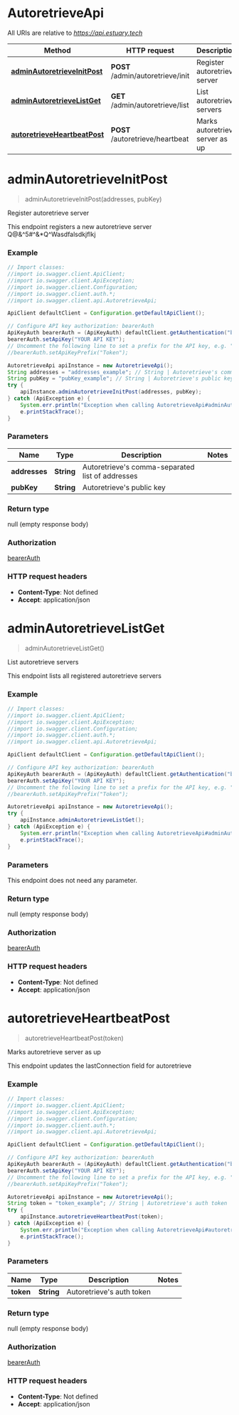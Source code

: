 # AutoretrieveApi

All URIs are relative to *https://api.estuary.tech*

Method | HTTP request | Description
------------- | ------------- | -------------
[**adminAutoretrieveInitPost**](AutoretrieveApi.md#adminAutoretrieveInitPost) | **POST** /admin/autoretrieve/init | Register autoretrieve server
[**adminAutoretrieveListGet**](AutoretrieveApi.md#adminAutoretrieveListGet) | **GET** /admin/autoretrieve/list | List autoretrieve servers
[**autoretrieveHeartbeatPost**](AutoretrieveApi.md#autoretrieveHeartbeatPost) | **POST** /autoretrieve/heartbeat | Marks autoretrieve server as up


<a name="adminAutoretrieveInitPost"></a>
# **adminAutoretrieveInitPost**
> adminAutoretrieveInitPost(addresses, pubKey)

Register autoretrieve server

This endpoint registers a new autoretrieve server Q@&amp;^5#^&amp;*Q^Wasdfalsdkjflkj

### Example
```java
// Import classes:
//import io.swagger.client.ApiClient;
//import io.swagger.client.ApiException;
//import io.swagger.client.Configuration;
//import io.swagger.client.auth.*;
//import io.swagger.client.api.AutoretrieveApi;

ApiClient defaultClient = Configuration.getDefaultApiClient();

// Configure API key authorization: bearerAuth
ApiKeyAuth bearerAuth = (ApiKeyAuth) defaultClient.getAuthentication("bearerAuth");
bearerAuth.setApiKey("YOUR API KEY");
// Uncomment the following line to set a prefix for the API key, e.g. "Token" (defaults to null)
//bearerAuth.setApiKeyPrefix("Token");

AutoretrieveApi apiInstance = new AutoretrieveApi();
String addresses = "addresses_example"; // String | Autoretrieve's comma-separated list of addresses
String pubKey = "pubKey_example"; // String | Autoretrieve's public key
try {
    apiInstance.adminAutoretrieveInitPost(addresses, pubKey);
} catch (ApiException e) {
    System.err.println("Exception when calling AutoretrieveApi#adminAutoretrieveInitPost");
    e.printStackTrace();
}
```

### Parameters

Name | Type | Description  | Notes
------------- | ------------- | ------------- | -------------
 **addresses** | **String**| Autoretrieve&#39;s comma-separated list of addresses |
 **pubKey** | **String**| Autoretrieve&#39;s public key |

### Return type

null (empty response body)

### Authorization

[bearerAuth](../README.md#bearerAuth)

### HTTP request headers

 - **Content-Type**: Not defined
 - **Accept**: application/json

<a name="adminAutoretrieveListGet"></a>
# **adminAutoretrieveListGet**
> adminAutoretrieveListGet()

List autoretrieve servers

This endpoint lists all registered autoretrieve servers

### Example
```java
// Import classes:
//import io.swagger.client.ApiClient;
//import io.swagger.client.ApiException;
//import io.swagger.client.Configuration;
//import io.swagger.client.auth.*;
//import io.swagger.client.api.AutoretrieveApi;

ApiClient defaultClient = Configuration.getDefaultApiClient();

// Configure API key authorization: bearerAuth
ApiKeyAuth bearerAuth = (ApiKeyAuth) defaultClient.getAuthentication("bearerAuth");
bearerAuth.setApiKey("YOUR API KEY");
// Uncomment the following line to set a prefix for the API key, e.g. "Token" (defaults to null)
//bearerAuth.setApiKeyPrefix("Token");

AutoretrieveApi apiInstance = new AutoretrieveApi();
try {
    apiInstance.adminAutoretrieveListGet();
} catch (ApiException e) {
    System.err.println("Exception when calling AutoretrieveApi#adminAutoretrieveListGet");
    e.printStackTrace();
}
```

### Parameters
This endpoint does not need any parameter.

### Return type

null (empty response body)

### Authorization

[bearerAuth](../README.md#bearerAuth)

### HTTP request headers

 - **Content-Type**: Not defined
 - **Accept**: application/json

<a name="autoretrieveHeartbeatPost"></a>
# **autoretrieveHeartbeatPost**
> autoretrieveHeartbeatPost(token)

Marks autoretrieve server as up

This endpoint updates the lastConnection field for autoretrieve

### Example
```java
// Import classes:
//import io.swagger.client.ApiClient;
//import io.swagger.client.ApiException;
//import io.swagger.client.Configuration;
//import io.swagger.client.auth.*;
//import io.swagger.client.api.AutoretrieveApi;

ApiClient defaultClient = Configuration.getDefaultApiClient();

// Configure API key authorization: bearerAuth
ApiKeyAuth bearerAuth = (ApiKeyAuth) defaultClient.getAuthentication("bearerAuth");
bearerAuth.setApiKey("YOUR API KEY");
// Uncomment the following line to set a prefix for the API key, e.g. "Token" (defaults to null)
//bearerAuth.setApiKeyPrefix("Token");

AutoretrieveApi apiInstance = new AutoretrieveApi();
String token = "token_example"; // String | Autoretrieve's auth token
try {
    apiInstance.autoretrieveHeartbeatPost(token);
} catch (ApiException e) {
    System.err.println("Exception when calling AutoretrieveApi#autoretrieveHeartbeatPost");
    e.printStackTrace();
}
```

### Parameters

Name | Type | Description  | Notes
------------- | ------------- | ------------- | -------------
 **token** | **String**| Autoretrieve&#39;s auth token |

### Return type

null (empty response body)

### Authorization

[bearerAuth](../README.md#bearerAuth)

### HTTP request headers

 - **Content-Type**: Not defined
 - **Accept**: application/json

